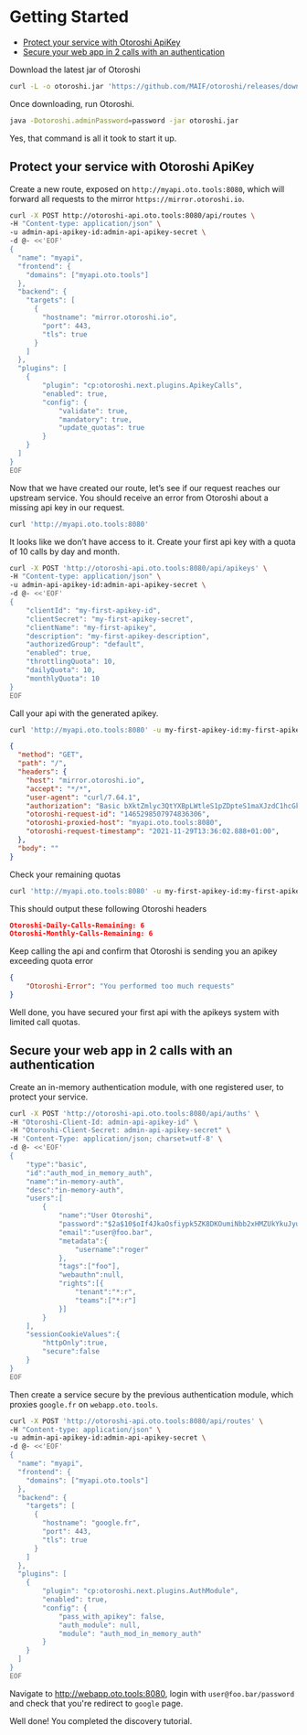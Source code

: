 # Getting Started

- [Protect your service with Otoroshi ApiKey](#protect-your-service-with-otoroshi-apikey)
- [Secure your web app in 2 calls with an authentication](#secure-your-web-app-in-2-calls-with-an-authentication)

Download the latest jar of Otoroshi
```sh
curl -L -o otoroshi.jar 'https://github.com/MAIF/otoroshi/releases/download/v16.0.1/otoroshi.jar'
```

Once downloading, run Otoroshi.
```sh
java -Dotoroshi.adminPassword=password -jar otoroshi.jar 
```

Yes, that command is all it took to start it up.

## Protect your service with Otoroshi ApiKey

Create a new route, exposed on `http://myapi.oto.tools:8080`, which will forward all requests to the mirror `https://mirror.otoroshi.io`.

```sh
curl -X POST http://otoroshi-api.oto.tools:8080/api/routes \
-H "Content-type: application/json" \
-u admin-api-apikey-id:admin-api-apikey-secret \
-d @- <<'EOF'
{
  "name": "myapi",
  "frontend": {
    "domains": ["myapi.oto.tools"]
  },
  "backend": {
    "targets": [
      {
        "hostname": "mirror.otoroshi.io",
        "port": 443,
        "tls": true
      }
    ]
  },
  "plugins": [
    {
        "plugin": "cp:otoroshi.next.plugins.ApikeyCalls",
        "enabled": true,
        "config": {
            "validate": true,
            "mandatory": true,
            "update_quotas": true
        }
    }
  ]
}
EOF
```

Now that we have created our route, let’s see if our request reaches our upstream service. 
You should receive an error from Otoroshi about a missing api key in our request.

```sh
curl 'http://myapi.oto.tools:8080'
```

It looks like we don’t have access to it. Create your first api key with a quota of 10 calls by day and month.

```sh
curl -X POST 'http://otoroshi-api.oto.tools:8080/api/apikeys' \
-H "Content-type: application/json" \
-u admin-api-apikey-id:admin-api-apikey-secret \
-d @- <<'EOF'
{
    "clientId": "my-first-apikey-id",
    "clientSecret": "my-first-apikey-secret",
    "clientName": "my-first-apikey",
    "description": "my-first-apikey-description",
    "authorizedGroup": "default",
    "enabled": true,
    "throttlingQuota": 10,
    "dailyQuota": 10,
    "monthlyQuota": 10
}
EOF
```

Call your api with the generated apikey.

```sh
curl 'http://myapi.oto.tools:8080' -u my-first-apikey-id:my-first-apikey-secret
```

```json
{
  "method": "GET",
  "path": "/",
  "headers": {
    "host": "mirror.otoroshi.io",
    "accept": "*/*",
    "user-agent": "curl/7.64.1",
    "authorization": "Basic bXktZmlyc3QtYXBpLWtleS1pZDpteS1maXJzdC1hcGkta2V5LXNlY3JldA==",
    "otoroshi-request-id": "1465298507974836306",
    "otoroshi-proxied-host": "myapi.oto.tools:8080",
    "otoroshi-request-timestamp": "2021-11-29T13:36:02.888+01:00",
  },
  "body": ""
}
```

Check your remaining quotas

```sh
curl 'http://myapi.oto.tools:8080' -u my-first-apikey-id:my-first-apikey-secret --include
```

This should output these following Otoroshi headers

```json
Otoroshi-Daily-Calls-Remaining: 6
Otoroshi-Monthly-Calls-Remaining: 6
```

Keep calling the api and confirm that Otoroshi is sending you an apikey exceeding quota error


```json
{ 
    "Otoroshi-Error": "You performed too much requests"
}
```

Well done, you have secured your first api with the apikeys system with limited call quotas.

## Secure your web app in 2 calls with an authentication

Create an in-memory authentication module, with one registered user, to protect your service.

```sh
curl -X POST 'http://otoroshi-api.oto.tools:8080/api/auths' \
-H "Otoroshi-Client-Id: admin-api-apikey-id" \
-H "Otoroshi-Client-Secret: admin-api-apikey-secret" \
-H 'Content-Type: application/json; charset=utf-8' \
-d @- <<'EOF'
{
    "type":"basic",
    "id":"auth_mod_in_memory_auth",
    "name":"in-memory-auth",
    "desc":"in-memory-auth",
    "users":[
        {
            "name":"User Otoroshi",
            "password":"$2a$10$oIf4JkaOsfiypk5ZK8DKOumiNbb2xHMZUkYkuJyuIqMDYnR/zXj9i",
            "email":"user@foo.bar",
            "metadata":{
                "username":"roger"
            },
            "tags":["foo"],
            "webauthn":null,
            "rights":[{
                "tenant":"*:r",
                "teams":["*:r"]
            }]
        }
    ],
    "sessionCookieValues":{
        "httpOnly":true,
        "secure":false
    }
}
EOF
```

Then create a service secure by the previous authentication module, which proxies `google.fr` on `webapp.oto.tools`.

```sh
curl -X POST 'http://otoroshi-api.oto.tools:8080/api/routes' \
-H "Content-type: application/json" \
-u admin-api-apikey-id:admin-api-apikey-secret \
-d @- <<'EOF'
{
  "name": "myapi",
  "frontend": {
    "domains": ["myapi.oto.tools"]
  },
  "backend": {
    "targets": [
      {
        "hostname": "google.fr",
        "port": 443,
        "tls": true
      }
    ]
  },
  "plugins": [
    {
        "plugin": "cp:otoroshi.next.plugins.AuthModule",
        "enabled": true,
        "config": {
            "pass_with_apikey": false,
            "auth_module": null,
            "module": "auth_mod_in_memory_auth"
        }
    }
  ]
}
EOF
```

Navigate to http://webapp.oto.tools:8080, login with `user@foo.bar/password` and check that you're redirect to `google` page.

Well done! You completed the discovery tutorial.